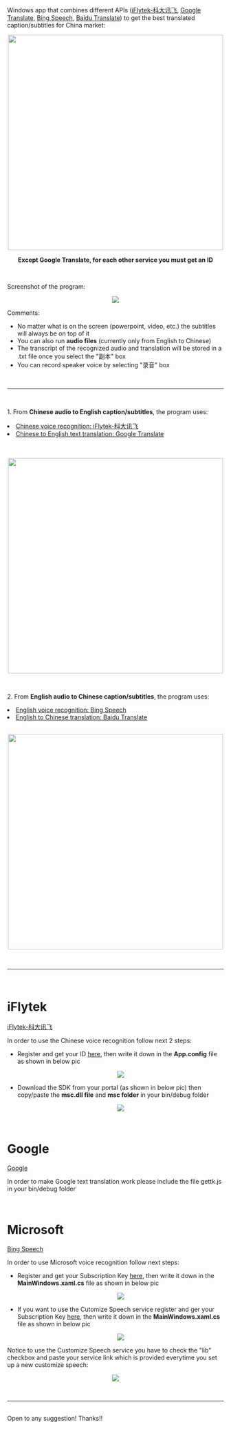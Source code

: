 Windows app that combines different APIs (<a href="http://www.xfyun.cn/services/voicedictation">iFlytek-科大讯飞</a>, <a href="https://traslate.google.cn">Google Translate</a>, <a href="https://azure.microsoft.com/en-us/services/cognitive-services/speech/">Bing Speech</a>, <a href="http://fanyi-api.baidu.com/api/trans/product/index">Baidu Translate</a>) to get the best translated caption/subtitles for China market:

<p align="center"><img src="https://user-images.githubusercontent.com/24521991/32063973-2f13fd20-baab-11e7-93c1-61155a152a3c.png" width="500"></p>

<p align="center"><b>Except Google Translate, for each other service you must get an ID</b></p>
<br/>

Screenshot of the program:
<p align="center"><img src="https://user-images.githubusercontent.com/24521991/32085308-d218c690-bb00-11e7-86d1-debebfe03c76.jpg"></p>
Comments:
<ul>
<li>No matter what is on the screen (powerpoint, video, etc.) the subtitles will always be on top of it</li>
<li>You can also run <b>audio files</b> (currently only from English to Chinese)</li>
<li>The transcript of the recognized audio and translation will be stored in a .txt file once you select the "副本" box</li>
<li>You can record speaker voice by selecting "录音" box</li>
</ul>
<br/>
<hr></hr>
<br/>
<p>1. From <b>Chinese audio to English caption/subtitles</b>, the program uses:</p>

<u>
<li>Chinese voice recognition: <a href="http://www.xfyun.cn/services/voicedictation">iFlytek-科大讯飞</a></li>
<li>Chinese to English text translation: <a href="https://traslate.google.cn">Google Translate</a></li>
</u>

<br/>
<br/>

<p align="center"><img src="https://user-images.githubusercontent.com/24521991/32063586-2729e396-baaa-11e7-9f0d-71f921fba63f.png" width="500"></p>
<br/>

<p>2. From <b>English audio to Chinese caption/subtitles</b>, the program uses:</p>

<u>
<li>English voice recognition: <a href="https://azure.microsoft.com/en-us/services/cognitive-services/speech/">Bing Speech</a></li>
<li>English to Chinese translation: <a href="http://fanyi-api.baidu.com/api/trans/product/index">Baidu Translate</a></li>
</u>

<br/>
<p align="center"><img src="https://user-images.githubusercontent.com/24521991/32063559-108eba8a-baaa-11e7-93b2-f4baecc82aff.png" width="500"></p>

<br/>
<hr></hr>
<br/>

<h1>iFlytek</h1>
<a href="http://www.xfyun.cn/services/voicedictation">iFlytek-科大讯飞</a>
<br/>
<p>In order to use the Chinese voice recognition follow next 2 steps:</p>
<ul>
<li>Register and get your ID <a href="http://www.xfyun.cn/services/voicedictation">here</a>, then write it down in the <b>App.config</b> file as shown in below pic
  
  <p align="center"><img src="https://user-images.githubusercontent.com/24521991/32303913-86bf042a-bfa6-11e7-8b97-9109786c75cc.png"></p>
  
<li>Download the SDK from your portal (as shown in below pic) then copy/paste the <b>msc.dll file</b> and <b>msc folder</b> in your bin/debug folder
  <p align="center"><img src="https://user-images.githubusercontent.com/24521991/32142652-83a1f13a-bcd6-11e7-9898-8535c88a85cc.png"></p>
</ul>

<br/>

<h1>Google</h1>
<a href="http://translate.google.cn">Google</a>
<br/>
<p>In order to make Google text translation work please include the file gettk.js in your bin/debug folder</p>

<br/>

<h1>Microsoft</h1>
<a href="https://azure.microsoft.com/en-us/services/cognitive-services/speech/">Bing Speech</a>
<br/>
<p>In order to use Microsoft voice recognition follow next steps:</p>
<ul>
<li>Register and get your Subscription Key <a href="https://azure.microsoft.com/en-us/services/cognitive-services/speech/">here</a>, then write it down in the <b>MainWindows.xaml.cs</b> file as shown in below pic
  
  <p align="center"><img src="https://user-images.githubusercontent.com/24521991/32304363-9f2413ea-bfa9-11e7-999b-11de73775833.png"></p>
  
<li>If you want to use the Cutomize Speech service register and ger your Subscription Key <a href="https://azure.microsoft.com/en-us/services/cognitive-services/custom-speech-service/">here</a>, then write it down in the <b>MainWindows.xaml.cs</b> file as shown in below pic
  
  <p align="center"><img src="https://user-images.githubusercontent.com/24521991/32304499-b967e5d2-bfaa-11e7-8761-4402b7481145.png"></p>
</ul>

<p>Notice to use the Customize Speech service you have to check the "lib" checkbox and paste your service link which is provided everytime you set up a new customize speech:</p>

<p align="center"><img src="https://user-images.githubusercontent.com/24521991/32304730-5ba21b50-bfac-11e7-8671-8cd11e1d74d5.png"></p>

<br/>
<hr></hr>
<br/>
Open to any suggestion! Thanks!!
